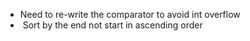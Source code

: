 - Need to re-write the comparator to avoid int overflow
-  Sort by the end not start in ascending order